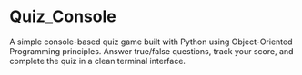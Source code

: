 # Quiz_Console
A simple console-based quiz game built with Python using Object-Oriented Programming principles. Answer true/false questions, track your score, and complete the quiz in a clean terminal interface.
